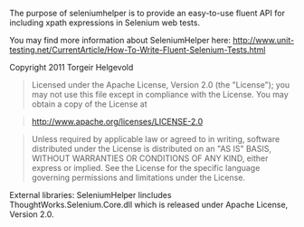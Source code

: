 The purpose of seleniumhelper is to provide an easy-to-use fluent API for including xpath expressions in Selenium web tests.

You may find more information about SeleniumHelper here:
http://www.unit-testing.net/CurrentArticle/How-To-Write-Fluent-Selenium-Tests.html

Copyright 2011 Torgeir Helgevold

> Licensed under the Apache License, Version 2.0 (the "License");
> you may not use this file except in compliance with the License.
> You may obtain a copy of the License at

> http://www.apache.org/licenses/LICENSE-2.0

> Unless required by applicable law or agreed to in writing, software
> distributed under the License is distributed on an "AS IS" BASIS,
> WITHOUT WARRANTIES OR CONDITIONS OF ANY KIND, either express or implied.
> See the License for the specific language governing permissions and
> limitations under the License.

External libraries:
SeleniumHelper lincludes ThoughtWorks.Selenium.Core.dll which is released under Apache License, Version 2.0.